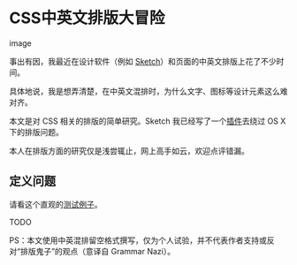 
CSS中英文排版大冒险
================

image

事出有因，我最近在设计软件（例如 [Sketch](http://www.bohemiancoding.com/sketch/)）和页面的中英文排版上花了不少时间。

具体地说，我是想弄清楚，在中英文混排时，为什么文字、图标等设计元素这么难对齐。

本文是对 CSS 相关的排版的简单研究。Sketch 我已经写了一个[插件](https://github.com/bitinn/sketch-text-align)去绕过 OS X 下的排版问题。

本人在排版方面的研究仅是浅尝辄止，网上高手如云，欢迎点评错漏。

<!--more-->

## 定义问题

请看这个直观的[测试例子](http://codepen.io/bitinn/pen/ZYMMmY)。

TODO


PS：本文使用中英混排留空格式撰写，仅为个人试验，并不代表作者支持或反对“排版鬼子”的观点（意译自 Grammar Nazi）。
